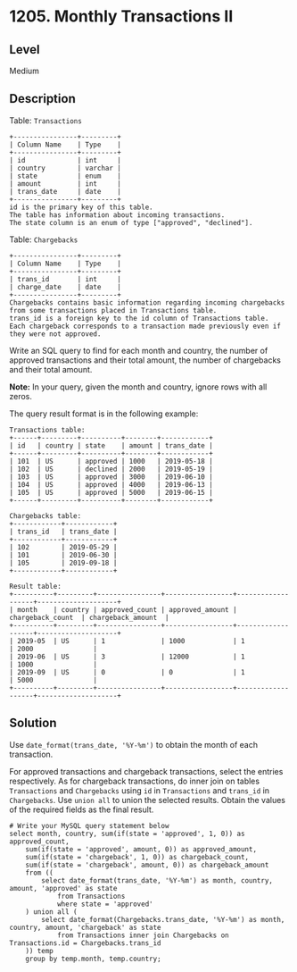 # 1205. Monthly Transactions II
## Level
Medium

## Description
Table: `Transactions`
```
+----------------+---------+
| Column Name    | Type    |
+----------------+---------+
| id             | int     |
| country        | varchar |
| state          | enum    |
| amount         | int     |
| trans_date     | date    |
+----------------+---------+
id is the primary key of this table.
The table has information about incoming transactions.
The state column is an enum of type ["approved", "declined"].
```
Table: `Chargebacks`
```
+----------------+---------+
| Column Name    | Type    |
+----------------+---------+
| trans_id       | int     |
| charge_date    | date    |
+----------------+---------+
Chargebacks contains basic information regarding incoming chargebacks from some transactions placed in Transactions table.
trans_id is a foreign key to the id column of Transactions table.
Each chargeback corresponds to a transaction made previously even if they were not approved.
```

Write an SQL query to find for each month and country, the number of approved transactions and their total amount, the number of chargebacks and their total amount.

**Note:** In your query, given the month and country, ignore rows with all zeros.

The query result format is in the following example:
```
Transactions table:
+------+---------+----------+--------+------------+
| id   | country | state    | amount | trans_date |
+------+---------+----------+--------+------------+
| 101  | US      | approved | 1000   | 2019-05-18 |
| 102  | US      | declined | 2000   | 2019-05-19 |
| 103  | US      | approved | 3000   | 2019-06-10 |
| 104  | US      | approved | 4000   | 2019-06-13 |
| 105  | US      | approved | 5000   | 2019-06-15 |
+------+---------+----------+--------+------------+

Chargebacks table:
+------------+------------+
| trans_id   | trans_date |
+------------+------------+
| 102        | 2019-05-29 |
| 101        | 2019-06-30 |
| 105        | 2019-09-18 |
+------------+------------+

Result table:
+----------+---------+----------------+-----------------+-------------------+--------------------+
| month    | country | approved_count | approved_amount | chargeback_count  | chargeback_amount  |
+----------+---------+----------------+-----------------+-------------------+--------------------+
| 2019-05  | US      | 1              | 1000            | 1                 | 2000               |
| 2019-06  | US      | 3              | 12000           | 1                 | 1000               |
| 2019-09  | US      | 0              | 0               | 1                 | 5000               |
+----------+---------+----------------+-----------------+-------------------+--------------------+
```

## Solution
Use `date_format(trans_date, '%Y-%m')` to obtain the month of each transaction.

For approved transactions and chargeback transactions, select the entries respectively. As for chargeback transactions, do inner join on tables `Transactions` and `Chargebacks` using `id` in `Transactions` and `trans_id` in `Chargebacks`. Use `union all` to union the selected results. Obtain the values of the required fields as the final result.
```
# Write your MySQL query statement below
select month, country, sum(if(state = 'approved', 1, 0)) as approved_count,
    sum(if(state = 'approved', amount, 0)) as approved_amount,
    sum(if(state = 'chargeback', 1, 0)) as chargeback_count,
    sum(if(state = 'chargeback', amount, 0)) as chargeback_amount
    from ((
        select date_format(trans_date, '%Y-%m') as month, country, amount, 'approved' as state
            from Transactions 
            where state = 'approved'
    ) union all (
        select date_format(Chargebacks.trans_date, '%Y-%m') as month, country, amount, 'chargeback' as state
            from Transactions inner join Chargebacks on Transactions.id = Chargebacks.trans_id
    )) temp
    group by temp.month, temp.country;
```

